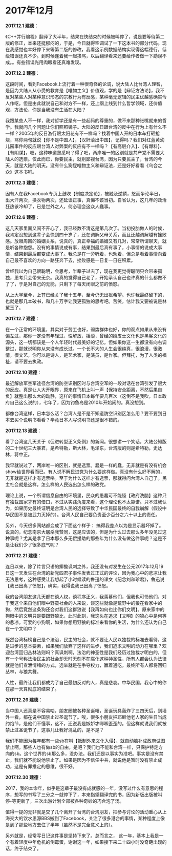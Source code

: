 # 2017年12月

**2017.12.1 建德**：

《C++并行编程》翻译了大半年，结果在快结束的时候被叫停了，说是要等待第二版的修正，本来还挺郁闷的，于是，今日就得空调试了一下这本书的部分代码。现在我感觉也幸好停下来等第二版的修改，我看这示例数据结构实现得这幅德行，低级错误还真不少。到时候连着我一起挨骂，以后翻译看来还要给作者做一下勘误不成。。有些错误光用肉眼看还真难发现。

**2017.12.2 建德**：

这段时间，看到Facebook上流行着一种很奇怪的论调，说大陆人比台湾人理智，是因为大陆人从小受的教育是【唯物主义】价值观，学的是【辩证方法论】，我不反对某些人对某种意识形态的宗教行为有反感，某种毫无逻辑的民主优越感确实令人作呕。但是由此就说自己和对方不一样，还上纲上线到什么哲学领域，还价值观，方法论，你是当我没有生活在大陆？

我跟某些人不一样，我对哲学还是有一些起码的尊重的，做不来那种张嘴就来的哲学。我就问几个问题让你们照照镜子。大陆的反日跟台湾的反中在行为上有什么不一样？2005年的反日游行跟太阳花有不一样吗？找着中国人开的日本车打砸抢烧，骂你两句就说【你不是中国人】，【汉奸滚出中国】，记得吗？我们对红蓝黄幼儿园事件的反应跟台湾人对弊案的反应有不一样吗？【有高层介入】、【有爆料】、【有阴谋】，嗯，这种味道熟悉吗？得了吧，两岸唯一的区别就是共产党不需要大陆人的选票。仅此而已，你要民主，就别鄙视台湾，因为只要民主了，台湾的今天，就是大陆的明天。没有什么狗屁唯物主义和辩证法，还是好好看看《乌合之众》这本书吧。

**2017.12.3 建德**：

因有人在我Facebook专页上鼓吹【制度决定论】，被触及逆鳞，怒而争论半日，出大汗两次，换衣物两次，还延误正事，真悔不该当初。自省认为，这几年的政治狂热该冷却了，已是世外之人，何必理会这众人蠢事。

**2017.12.6 建德**：

这几天家里面又闹不开心了，我已经数不清这是第几次了。当初投胎做人的时候，我肯定没想到这辈子会快到四十岁了，还在调解父母关系，而且还越调解越有挫败感。放眼周围的婚姻关系，说真的，真正幸福的婚姻又有几对，常常所谓聊天，就是听各种抱怨。没有的事情说成有事，结果到最后真有事了，小事情的说成大事情，结果到最后都变成大事了。我总是在一旁听着，也劝着，但总是看着事情向着自己最不喜欢的方向一路狂奔下去，挫败感是一日复一日在积累。

曾经我以为自己很聪明，会思考，半辈子过去了，现在我更觉得聪明只会带来孤独，思考只会带来无奈。我真的觉得自己老了，开始承认自己也许真的什么都做不了了，于是对自己的无能，只剩下了每天闭眼之前的愤怒。

从上大学至今，上苍已经关了我十五年，至今仍无出狱希望。也许我最终留下的，也就是那几本破书，和几十万字让我更孤独的思考吧。苦笑，估计我又要被说是林黛玉了。

**2017.12.7 建德**：

在一个正常的环境里，其实对于劳工也好，弱势群体也好，你的观点如果从来没有偏左过，那你一定没有年轻过，性解放，摇滚，曾经的嬉皮士文化也是黑客文化的源头，这一切都该是一个人年轻时代最美好的记忆。但如果你这一生都没有向右调整过，那就说明你从来没有成长过。一个长不大的人生会很纯真，很浪漫，很激情，很文艺，你可以是诗人，是艺术家，是演员，是作家。但拜托，为了人类的福祉，请不要去执政。

**2017.12.10 建德**：

最近解放军空军途径台湾的防空识别区时与台湾空军的一段对话在台湾引发了很大的反应。真是让人大开眼界，原来在飞机上叫一声【保持安全距离，不然后果自负】就整出那么大的动静，这样的事情日本每年要几百次（这倒不是我吹，日本政府自己这么说的），七年了，因为钓鱼岛是2010年开始闹的。真没想到。

都像台湾这样，日本怎么活？台湾人是不是不知道防空识别区怎么用？要不要到日本去买个说明书看看？毕竟日本人写说明书还是很不错的。

**2017.12.13 建德**：

看了台湾这几天关于《促进转型正义条例》的新闻。很想讲一个笑话，大陆公知版的二十世纪三大暴君，是希特勒，斯大林，毛泽东，台湾版的则是希特勒，史达林，蒋中正。

我早就说过了，两岸唯一的区别，就是选票。蠢是一样的蠢，无非就是有没有机会show给世界看而已。有人说不解民进党为什么要这样做。真没有什么好不解的，无非就是这样才有选票咯。至于为什么这样才有选票，那就得问台湾人自己了。民主社会就是这样，怎么样的人民选出怎么样的政党。

理论上说，一个所谓信息自由的环境里，民众的愚蠢可不能怪【政府洗脑】这种只有独裁国家才有的借口，不过从实践角度来看，这个理论也不太靠谱。只不过我认为，如果历史最终证明是台湾人民的选择导致了中华民国最终的自我崩解（假设中华民国不是被武力灭掉的）。台湾人民自己要负责至少百分之六十以上的责任。

另外，今天很多网站都变成了下面这个样子： 搞得我差点以为是显示器坏掉了。说真的，纪念南京大屠杀我赞同，这是应该的，但是为什么过去那么多年没见过这种事呢？尤其是拿了日本那么多无偿援助的那些年为什么没有做这件事呢？这是不是让我们少了很多底气呢？

**2017.12.21 建德**：

连日以来，除了片言只语的揶揄讽刺之外，我还没有对发生在公元2017年12月19日这一天发生在台湾的新党四君子事件发表过正式的评论，因为我心中的悲凉让我无法思考，这种感受让我想起了小时候读的鲁迅的课文《纪念刘和珍君》，鲁迅说【我已出离了愤怒】，确实，我得说我已出离了愤怒。

我的台湾朋友这几天都在谈人权，谈程序正义，我羡慕他们，但我也可怜他们，对于我这个来自他们眼中野蛮社会的人来说，谈这些就像是荒野中的狼在看家中的狗，然后竟然这条狗还会对我们这群狼说【我再如何也比你们文明】。原来家中的狗眼中的文明只是要跟野狼比，此时此刻，我这头在追求【文明】的狼心中是何等的悲凉。可爱的小狗啊，如果你想用野狼的标准来看你的生活，为什么还认为自己在一个文明中？

既然台湾标榜自己是个法治，民主的社会，就不要让人民以独裁的标准去看待，这是进步的基本要素，如果我们放弃了这样的进步，我们追求文明的动力在哪里？欢迎台湾回归丛林法则吗？真讽刺啊，法治的神圣性是我们经历过独裁才明白的，但有一个号称法治民主的社会却无时无刻不在腐化这种神圣性，所有人都会认为法律就是他们宣泄情绪的方式，选举就是在争夺权力，赢着通吃。最终所有人都将回归丛林，与狼共舞。

人性，最终让我们都成为了自己最初反对的人，真是悲哀。中华民国，我心中的你在那一天算彻底的结束了。

**2017.12.26 建德**：

当中国人还真是不容易哈，朋友圈被各种圣诞帽，圣诞玩具轰炸了三四天后，到墙外一看，都在说中国禁止过圣诞节了。唉，很多小朋友把耶稣他老人家的生日当成约炮节，是他们不懂事，这不，还说我是嫉妒才唧唧歪歪的。但这样就说我们就被禁止过圣诞节了，这事儿让我好混乱的，是不是？

我们不能因为每年都有一些sb在叫【抵制外来文化入侵】，就自动脑补成政府试图禁止啊。那些人也有做sb的自由，是吧？我们也不能和台湾一样，只保护特定方向的sb。这个世界的sb那么多，没办法。我们还是以事实为准吧。事实是没有禁 止，我们就不能说他禁止了。如果是因为不信任中共，就说他是暂时没有禁止成功，这是有罪推定的思维，很不好。

**2017.12.30 建德**：

2017，我的本命年，似乎是这辈子最没有成就感的一年，没写过什么有意思的程序，想写的书写了三分之一就停下了，本来指望翻译完的书，因为新版出版被叫停-等更新了，三次出游计划全部被各种奇妙的巧合泡了汤。

值得一提的无非就是交了几个离开了台湾的台湾朋友，把参与讨论的活动重心从上海交大的饮水思源BBS搬到了Facebook，关注了很多港台的事情，某种程度上像是到了那些地方去住了半年（虽然不是完全意义上的）。

另外就是，经常写日记这件事是坚持下来了。总而言之， 这一年，基本上我是一个有着轻度中年危机的倒霉蛋，谢谢这一年，如果接下来二十四小时没奇葩出现的话，终于结束了。
